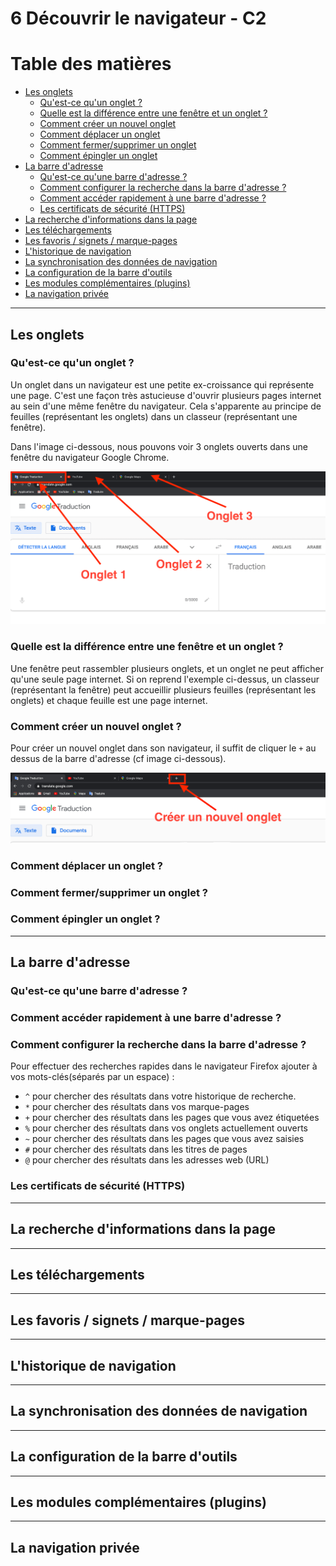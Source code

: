 # 6 Découvrir le navigateur - C2

# Table des matières

  * [Les onglets](#les-onglets)
    + [Qu'est-ce qu'un onglet ?](#qu-est-ce-qu-un-onglet)
    + [Quelle est la différence entre une fenêtre et un onglet ?](#difference-entre-fenetre-et-onglet)
    + [Comment créer un nouvel onglet](#comment-creer-un-onglet)
    + [Comment déplacer un onglet](#comment-deplacer-un-onglet)
    + [Comment fermer/supprimer un onglet](#comment-fermer-supprimer-un-onglet)
    + [Comment épingler un onglet](#comment-epingler-un-onglet)
  * [La barre d'adresse](#la-barre-d-adresse)
    + [Qu'est-ce qu'une barre d'adresse ?](#qu-est-ce-qu-une-barre-d-adresse)
    + [Comment configurer la recherche dans la barre d'adresse ?](#comment-configurer-la-recherche-dans-la-barre-d-adresse)
    + [Comment accéder rapidement à une barre d'adresse ?](#comment-acceder-rapidement-a-une-barre-d-adresse)
    + [Les certificats de sécurité (HTTPS)](#les-certificats-de-securite-https)
  * [La recherche d'informations dans la page](#la-recherche-d-informations-dans-la-page)
  * [Les téléchargements](#les-telechargements)
  * [Les favoris / signets / marque-pages](#les-favoris-signets-marque-pages)
  * [L'historique de navigation](#historique-de-navigation)
  * [La synchronisation des données de navigation](#synchronisation-donnees-navigation)
  * [La configuration de la barre d'outils](#configuration-barre-outils)
  * [Les modules complémentaires (plugins)](#les-module-complementaires-plugins)
  * [La navigation privée](#la-navigation-privee)

---
## Les onglets

### <a name="qu-est-ce-qu-un-onglet">Qu'est-ce qu'un onglet ?</a>

Un onglet dans un navigateur est une petite ex-croissance qui représente une page. C'est une façon très astucieuse d'ouvrir plusieurs pages internet au sein d'une même fenêtre du navigateur.
Cela s'apparente au principe de feuilles (représentant les onglets) dans un classeur (représentant une fenêtre).

Dans l'image ci-dessous, nous pouvons voir 3 onglets ouverts dans une fenêtre du navigateur Google Chrome.

![3 onglets ouverts dans Google Chrome](img/onglets.png)


### <a name="difference-entre-fenetre-et-onglet">Quelle est la différence entre une fenêtre et un onglet ?</a>

Une fenêtre peut rassembler plusieurs onglets, et un onglet ne peut afficher qu'une seule page internet.
Si on reprend l'exemple ci-dessus, un classeur (représentant la fenêtre) peut accueillir plusieurs feuilles (représentant les onglets) et chaque feuille est une page internet.

### <a name="comment-creer-un-onglet">Comment créer un nouvel onglet ?</a>

Pour créer un nouvel onglet dans son navigateur, il suffit de cliquer le `+` au dessus de la barre d'adresse (cf image ci-dessous).

![créer un nouvel onglet dans Google Chrome](img/creer-nouvel-onglet.png)


### <a name="comment-deplacer-un-onglet">Comment déplacer un onglet ?</a>
### <a name="comment-fermer-supprimer-un-onglet">Comment fermer/supprimer un onglet ?</a>
### <a name="comment-epingler-un-onglet">Comment épingler un onglet ?</a>




---

## <a name="la-barre-d-adresse">La barre d'adresse</a>

### <a name="qu-est-ce-qu-une-barre-d-adresse">Qu'est-ce qu'une barre d'adresse ?</a>
### <a name="comment-acceder-rapidement-a-une-barre-d-adresse">Comment accéder rapidement à une barre d'adresse ?</a>
### <a name="comment-configurer-la-recherche-dans-la-barre-d-adresse">Comment configurer la recherche dans la barre d'adresse ?</a>

Pour effectuer des recherches rapides dans le navigateur Firefox ajouter à vos mots-clés(séparés par un espace) : 

* `^` pour chercher des résultats dans votre historique de recherche.
* `*` pour chercher des résultats dans vos marque-pages
* `+` pour chercher des résultats dans les pages que vous avez étiquetées
* `%` pour chercher des résultats dans vos onglets actuellement ouverts
* `~` pour chercher des résultats dans les pages que vous avez saisies
* `#` pour chercher des résultats dans les titres de pages
* `@` pour chercher des résultats dans les adresses web (URL)


### <a name="les-certificats-de-securite-https">Les certificats de sécurité (HTTPS)</a>

---

## <a name="la-recherche-d-informations-dans-la-page">La recherche d'informations dans la page</a>

---
## <a name="les-telechargements">Les téléchargements</a>

---
## <a name="les-favoris-signets-marque-pages">Les favoris / signets / marque-pages</a>

---
## <a name="historique-de-navigation">L'historique de navigation</a>

---
## <a name="synchronisation-donnees-navigation">La synchronisation des données de navigation</a>

---
## <a name="configuration-barre-outils">La configuration de la barre d'outils</a>

---
## <a name="les-module-complementaires-plugins">Les modules complémentaires (plugins)</a>

---
## <a name="la-navigation-privee">La navigation privée</a>
